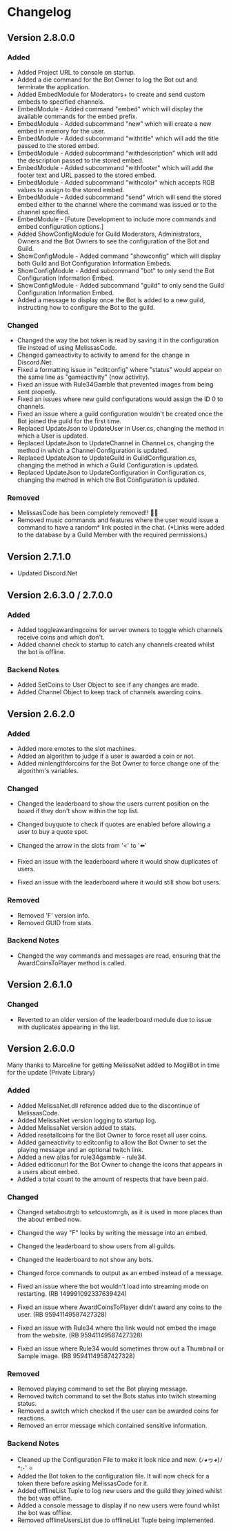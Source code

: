 # Changelog

## Version 2.8.0.0

### Added
- Added Project URL to console on startup.
- Added a die command for the Bot Owner to log the Bot out and terminate the application.
- Added EmbedModule for Moderators+ to create and send custom embeds to specified channels.
- EmbedModule - Added command "embed" which will display the available commands for the embed prefix.
- EmbedModule - Added subcommand "new" which will create a new embed in memory for the user.
- EmbedModule - Added subcommand "withtitle" which will add the title passed to the stored embed.
- EmbedModule - Added subcommand "withdescription" which will add the description passed to the stored embed.
- EmbedModule - Added subcommand "withfooter" which will add the footer text and URL passed to the stored embed.
- EmbedModule - Added subcommand "withcolor" which accepts RGB values to assign to the stored embed.
- EmbedModule - Added subcommand "send" which will send the stored embed either to the channel where the command was issued or to the channel specified.
- EmbedModule - [Future Development to include more commands and embed configuration options.]
- Added ShowConfigModule for Guild Moderators, Administrators, Owners and the Bot Owners to see the configuration of the Bot and Guild.
- ShowConfigModule - Added command "showconfig" which will display both Guild and Bot Configuration Information Embeds.
- ShowConfigModule - Added subcommand "bot" to only send the Bot Configuration Information Embed.
- ShowConfigModule - Added subcommand "guild" to only send the Guild Configuration Information Embed.
- Added a message to display once the Bot is added to a new guild, instructing how to configure the Bot to the guild.

### Changed
- Changed the way the bot token is read by saving it in the configuration file instead of using MelissasCode.
- Changed gameactivity to activity to amend for the change in Discord.Net.
- Fixed a formatting issue in "editconfig" where "status" would appear on the same line as "gameactivity" (now activity).
- Fixed an issue with Rule34Gamble that prevented images from being sent properly.
- Fixed an issues where new guild configurations would assign the ID 0 to channels.
- Fixed an issue where a guild configuration wouldn't be created once the Bot joined the guild for the first time.
- Replaced UpdateJson to UpdateUser in User.cs, changing the method in which a User is updated.
- Replaced UpdateJson to UpdateChannel in Channel.cs, changing the method in which a Channel Configuration is updated.
- Replaced UpdateJson to UpdateGuild in GuildConfiguration.cs, changing the method in which a Guild Configuration is updated.
- Replaced UpdateJson to UpdateConfiguration in Configuration.cs, changing the method in which the Bot Configuration is updated.

### Removed
- MelissasCode has been completely removed!! 🎉🎉
- Removed music commands and features where the user would issue a command to have a random* link posted in the chat. (*Links were added to the database by a Guild Member with the required permissions.)


## Version 2.7.1.0

- Updated Discord.Net


## Version 2.6.3.0 / 2.7.0.0

### Added
- Added toggleawardingcoins for server owners to toggle which channels receive coins and which don't.
- Added channel check to startup to catch any channels created whilst the bot is offline.

### Backend Notes
- Added SetCoins to User Object to see if any changes are made.
- Added Channel Object to keep track of channels awarding coins.


## Version 2.6.2.0

### Added
- Added more emotes to the slot machines.
- Added an algorithm to judge if a user is awarded a coin or not.
- Added minlengthforcoins for the Bot Owner to force change one of the algorithm's variables.

### Changed
- Changed the leaderboard to show the users current position on the board if they don't show within the top list.
- Changed buyquote to check if quotes are enabled before allowing a user to buy a quote spot.
- Changed the arrow in the slots from '<' to ':arrow_left:'

- Fixed an issue with the leaderboard where it would show duplicates of users.
- Fixed an issue with the leaderboard where it would still show bot users.

### Removed
- Removed 'F' version info.
- Removed GUID from stats.

### Backend Notes
- Changed the way commands and messages are read, ensuring that the AwardCoinsToPlayer method is called.


## Version 2.6.1.0

### Changed
- Reverted to an older version of the leaderboard module due to issue with duplicates appearing in the list.


## Version 2.6.0.0
Many thanks to Marceline for getting MelissaNet added to MogiiBot in time for the update (Private Library)

### Added
- Added MelissaNet.dll reference added due to the discontinue of MelissasCode.
- Added MelissaNet version logging to startup log.
- Added MelissaNet version added to stats.
- Added resetallcoins for the Bot Owner to force reset all user coins.
- Added gameactivity to editconfig to allow the Bot Owner to set the playing message and an optional twitch link.
- Added a new alias for rule34gamble - rule34.
- Added editiconurl for the Bot Owner to change the icons that appears in a users about embed.
- Added a total count to the amount of respects that have been paid.

### Changed
- Changed setaboutrgb to setcustomrgb, as it is used in more places than the about embed now.
- Changed the way "F" looks by writing the message into an embed.
- Changed the leaderboard to show users from all guilds.
- Changed the leaderboard to not show any bots.
- Changed force commands to output as an embed instead of a message.

- Fixed an issue where the bot wouldn't load into streaming mode on restarting. (RB 149991092337639424)
- Fixed an issue where AwardCoinsToPlayer didn't award any coins to the user. (RB 95941149587427328)
- Fixed an issue with Rule34 where the link would not embed the image from the website. (RB 95941149587427328)
- Fixed an issue where Rule34 would sometimes throw out a Thumbnail or Sample image. (RB 95941149587427328)

### Removed
- Removed playing command to set the Bot playing message.
- Removed twitch command to set the Bots status into twitch streaming status.
- Removed a switch which checked if the user can be awarded coins for reactions.
- Removed an error message which contained sensitive information.

### Backend Notes
- Cleaned up the Configuration File to make it look nice and new. (ﾉ◕ヮ◕)ﾉ*:･ﾟ✧
- Added the Bot token to the configuration file. It will now check for a token there before asking MelissasCode for it.
- Added offlineList Tuple to log new users and the guild they joined whilst the bot was offline.
- Added a console message to display if no new users were found whilst the bot was offline.
- Removed offlineUsersList due to offlineList Tuple being implemented.